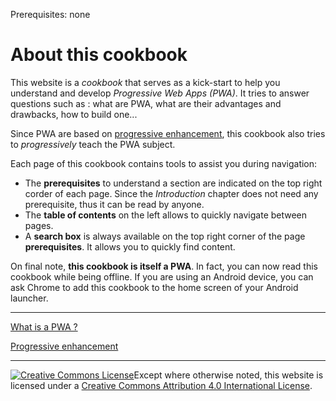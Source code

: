 <span class="requirements">Prerequisites: none</span>

About this cookbook
====================

This website is a *cookbook* that serves as a kick-start to help you understand and develop *Progressive Web Apps (PWA)*. It tries to answer questions such as : what are PWA, what are their advantages and drawbacks, how to build one...

Since PWA are based on [progressive enhancement](progressive-enhancement.md), this cookbook also tries to *progressively* teach the PWA subject.

Each page of this cookbook contains tools to assist you during navigation:

- The **prerequisites** to understand a section are indicated on the top right corder of each page. Since the *Introduction* chapter does not need any prerequisite, thus it can be read by anyone.
- The **table of contents** on the left allows to quickly navigate between pages.
- A **search box** is always available on the top right corner of the page **prerequisites**. It allows you to quickly find content.

On final note, **this cookbook is itself a PWA**. In fact, you can now read this cookbook while being offline. If you are using an Android device, you can ask Chrome to add this cookbook to the home screen of your Android launcher.

-------------------------------------------

[What is a PWA ?](pwa.md)

[Progressive enhancement](progressive-enhancement.md)

-------------------------------------------

<p class="license"><a rel="license" href="http://creativecommons.org/licenses/by/4.0/"><img alt="Creative Commons License" style="border-width:0" src="https://i.creativecommons.org/l/by/4.0/88x31.png" /></a>Except where otherwise noted, this website is licensed under a <a rel="license" href="http://creativecommons.org/licenses/by/4.0/">Creative Commons Attribution 4.0 International License</a>.</p>
